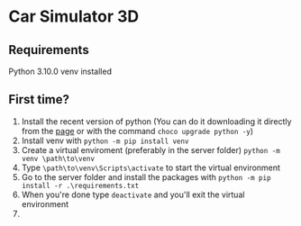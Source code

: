 # Car Simulator 3D

## Requirements
Python 3.10.0
venv installed

## First time?
1. Install the recent version of python (You can do it downloading it directly from the [page](https://www.python.org/downloads/) or with the command `choco upgrade python -y`)
2. Install venv with `python -m pip install venv`
3. Create a virtual enviroment (preferably in the server folder) `python -m venv \path\to\venv`
4. Type `\path\to\venv\Scripts\activate` to start the virtual environment
5. Go to the server folder and install the packages with `python -m pip install -r .\requirements.txt`
6. When you're done type `deactivate` and you'll exit the virtual environment
7. 
